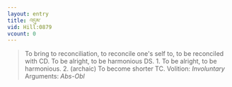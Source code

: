 ```yaml
---
layout: entry
title: འདུམ་
vid: Hill:0879
vcount: 0
---
```

> To bring to reconciliation, to reconcile one's self to, to be reconciled with CD\. To be alright, to be harmonious DS\. 1\. To be alright, to be harmonious\. 2\. (archaic) To become shorter TC\.
> Volition: _Involuntary_
> Arguments: _Abs-Obl_



